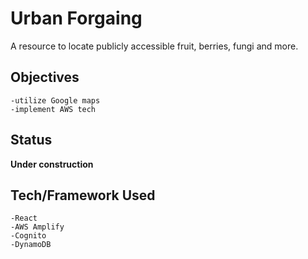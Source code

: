 # Urban Forgaing
A resource to locate publicly accessible fruit, berries, fungi and more.

## Objectives
    -utilize Google maps
    -implement AWS tech

## Status
**Under construction**
    

## Tech/Framework Used
    -React
    -AWS Amplify
    -Cognito
    -DynamoDB